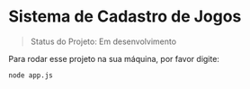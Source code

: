 <h1>Sistema de Cadastro de Jogos</h1>

> Status do Projeto: Em desenvolvimento

Para rodar esse projeto na sua máquina, por favor digite: 

```
node app.js
```
